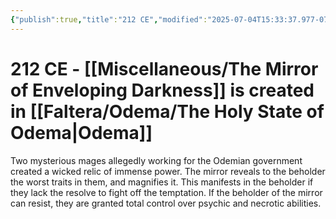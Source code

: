```yaml
---
{"publish":true,"title":"212 CE","modified":"2025-07-04T15:33:37.977-07:00","cssclasses":""}
---
```


# 212 CE - [[Miscellaneous/The Mirror of Enveloping Darkness]] is created in [[Faltera/Odema/The Holy State of Odema\|Odema]]

Two mysterious mages allegedly working for the Odemian government created a wicked relic of immense power. The mirror reveals to the beholder the worst traits in them, and magnifies it. This manifests in the beholder if they lack the resolve to fight off the temptation. If the beholder of the mirror can resist, they are granted total control over psychic and necrotic abilities.
